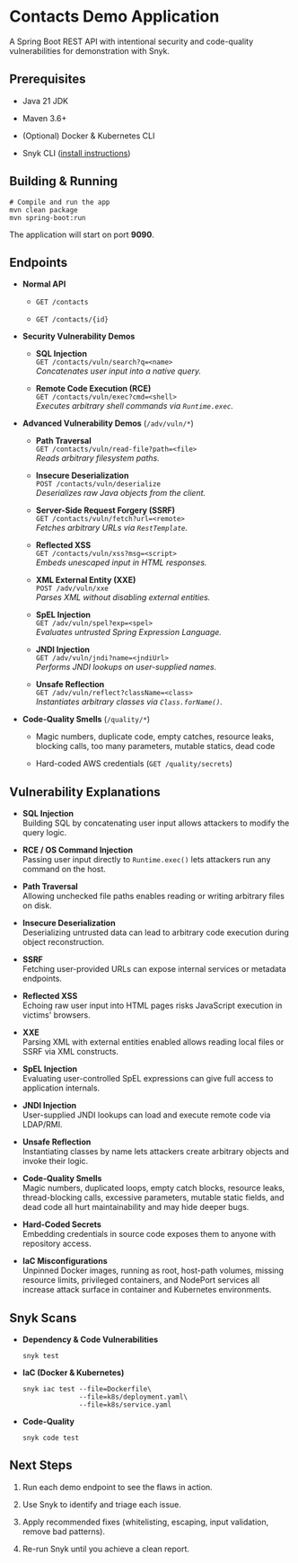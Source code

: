 Contacts Demo Application
=========================

A Spring Boot REST API with intentional security and code-quality vulnerabilities for demonstration with Snyk.

Prerequisites
-------------

-   Java 21 JDK

-   Maven 3.6+

-   (Optional) Docker & Kubernetes CLI

-   Snyk CLI ([install instructions](https://snyk.io/))

Building & Running
------------------

```
# Compile and run the app
mvn clean package
mvn spring-boot:run

```

The application will start on port **9090**.

Endpoints
---------

-   **Normal API**

    -   `GET /contacts`

    -   `GET /contacts/{id}`

-   **Security Vulnerability Demos**

    -   **SQL Injection**\
        `GET /contacts/vuln/search?q=<name>`\
        *Concatenates user input into a native query.*

    -   **Remote Code Execution (RCE)**\
        `GET /contacts/vuln/exec?cmd=<shell>`\
        *Executes arbitrary shell commands via `Runtime.exec`.*

-   **Advanced Vulnerability Demos** (`/adv/vuln/*`)

    -   **Path Traversal**\
        `GET /contacts/vuln/read-file?path=<file>`\
        *Reads arbitrary filesystem paths.*

    -   **Insecure Deserialization**\
        `POST /contacts/vuln/deserialize`\
        *Deserializes raw Java objects from the client.*

    -   **Server-Side Request Forgery (SSRF)**\
        `GET /contacts/vuln/fetch?url=<remote>`\
        *Fetches arbitrary URLs via `RestTemplate`.*

    -   **Reflected XSS**\
        `GET /contacts/vuln/xss?msg=<script>`\
        *Embeds unescaped input in HTML responses.*

    -   **XML External Entity (XXE)**\
        `POST /adv/vuln/xxe`\
        *Parses XML without disabling external entities.*

    -   **SpEL Injection**\
        `GET /adv/vuln/spel?exp=<spel>`\
        *Evaluates untrusted Spring Expression Language.*

    -   **JNDI Injection**\
        `GET /adv/vuln/jndi?name=<jndiUrl>`\
        *Performs JNDI lookups on user-supplied names.*

    -   **Unsafe Reflection**\
        `GET /adv/vuln/reflect?className=<class>`\
        *Instantiates arbitrary classes via `Class.forName()`.*

-   **Code-Quality Smells** (`/quality/*`)

    -   Magic numbers, duplicate code, empty catches, resource leaks, blocking calls, too many parameters, mutable statics, dead code

    -   Hard-coded AWS credentials (`GET /quality/secrets`)

Vulnerability Explanations
--------------------------

-   **SQL Injection**\
    Building SQL by concatenating user input allows attackers to modify the query logic.

-   **RCE / OS Command Injection**\
    Passing user input directly to `Runtime.exec()` lets attackers run any command on the host.

-   **Path Traversal**\
    Allowing unchecked file paths enables reading or writing arbitrary files on disk.

-   **Insecure Deserialization**\
    Deserializing untrusted data can lead to arbitrary code execution during object reconstruction.

-   **SSRF**\
    Fetching user-provided URLs can expose internal services or metadata endpoints.

-   **Reflected XSS**\
    Echoing raw user input into HTML pages risks JavaScript execution in victims' browsers.

-   **XXE**\
    Parsing XML with external entities enabled allows reading local files or SSRF via XML constructs.

-   **SpEL Injection**\
    Evaluating user-controlled SpEL expressions can give full access to application internals.

-   **JNDI Injection**\
    User-supplied JNDI lookups can load and execute remote code via LDAP/RMI.

-   **Unsafe Reflection**\
    Instantiating classes by name lets attackers create arbitrary objects and invoke their logic.

-   **Code-Quality Smells**\
    Magic numbers, duplicated loops, empty catch blocks, resource leaks, thread-blocking calls, excessive parameters, mutable static fields, and dead code all hurt maintainability and may hide deeper bugs.

-   **Hard-Coded Secrets**\
    Embedding credentials in source code exposes them to anyone with repository access.

-   **IaC Misconfigurations**\
    Unpinned Docker images, running as root, host-path volumes, missing resource limits, privileged containers, and NodePort services all increase attack surface in container and Kubernetes environments.

Snyk Scans
----------

-   **Dependency & Code Vulnerabilities**

    ```
    snyk test

    ```

-   **IaC (Docker & Kubernetes)**

    ```
    snyk iac test --file=Dockerfile\
                  --file=k8s/deployment.yaml\
                  --file=k8s/service.yaml

    ```

-   **Code-Quality**

    ```
    snyk code test

    ```

Next Steps
----------

1.  Run each demo endpoint to see the flaws in action.

2.  Use Snyk to identify and triage each issue.

3.  Apply recommended fixes (whitelisting, escaping, input validation, remove bad patterns).

4.  Re-run Snyk until you achieve a clean report.